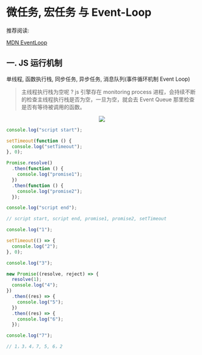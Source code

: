 # 微任务, 宏任务 与 Event-Loop

推荐阅读:

[MDN EventLoop](https://developer.mozilla.org/zh-CN/docs/Web/JavaScript/EventLoop)

## 一. JS 运行机制

单线程, 函数执行栈, 同步任务, 异步任务, 消息队列(事件循环机制 Event Loop)

> 主线程执行栈为空呢 ? js 引擎存在 monitoring process 进程，会持续不断的检查主线程执行栈是否为空，一旦为空，就会去 Event Queue 那里检查是否有等待被调用的函数。

<p align="center"><img src=https://linmingdao.github.io/blog/assets/tech/003002_00.jpg></p>

```js
console.log("script start");

setTimeout(function () {
  console.log("setTimeout");
}, 0);

Promise.resolve()
  .then(function () {
    console.log("promise1");
  })
  .then(function () {
    console.log("promise2");
  });

console.log("script end");

// script start, script end, promise1, promise2, setTimeout
```

```js
console.log("1");

setTimeout(() => {
  console.log("2");
}, 0);

console.log("3");

new Promise((resolve, reject) => {
  resolve(1);
  console.log("4");
})
  .then((res) => {
    console.log("5");
  })
  .then((res) => {
    console.log("6");
  });

console.log("7");

// 1，3，4，7, 5, 6，2
```

